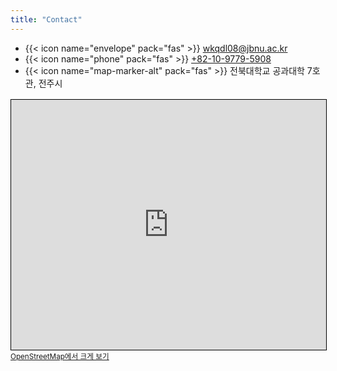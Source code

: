 ```yaml
---
title: "Contact"
---
```



- {{< icon name="envelope" pack="fas" >}} <a href="mailto:wkqdl08@jbnu.ac.kr">wkqdl08@jbnu.ac.kr</a>  
- {{< icon name="phone" pack="fas" >}} <a href="tel:010-9779-5908">+82-10-9779-5908</a>  
- {{< icon name="map-marker-alt" pack="fas" >}} 전북대학교 공과대학 7호관, 전주시

<div style="margin-top:16px;">
  <iframe
    width="100%"
    height="400"
    frameborder="0"
    scrolling="no"
    marginheight="0"
    marginwidth="0"
    src="https://www.openstreetmap.org/export/embed.html?bbox=127.13403046131135%2C35.845188942490246%2C127.1349933743477%2C35.84701090498632&amp;layer=mapnik&amp;marker=35.84609992897033%2C127.13451191782951" style="border: 1px solid black">
  </iframe>
  <br/>
  <small>
    <a href="https://www.openstreetmap.org/mlat=35.846100&amp;mlon=127.134512#map=19/35.846100/127.134512" target="_blank" rel="noopener">
      OpenStreetMap에서 크게 보기
    </a>
  </small>
</div>